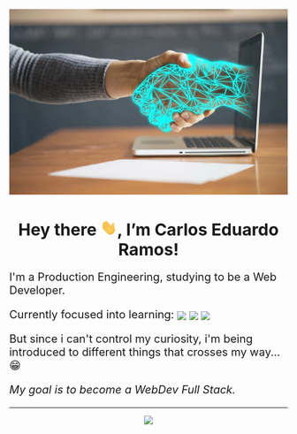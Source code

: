 <style>
	p{
		font-size: 20px;
	}
</style>


<img src="./assets/img/header.jpg" style="max-height: 450px; width: 100%;">

<h1 style="font-size: 30px; text-align: center;">Hey there <img src="./assets/img/hi.gif" width="30px">, I’m Carlos Eduardo Ramos!</h1>

<p>I'm a Production Engineering, studying to be a Web Developer.</p>

<p>Currently focused into learning: 
<img style="vertical-align: middle;" src="https://img.shields.io/badge/HTML5-E34F26?style=for-the-badge&logo=html5&logoColor=white">
<img style="vertical-align: middle;" src="https://img.shields.io/badge/CSS3-1572B6?style=for-the-badge&logo=css3&logoColor=white">
<img style="vertical-align: middle;" src="https://img.shields.io/badge/JavaScript-323330?style=for-the-badge&logo=javascript&logoColor=F7DF1E"></p>



<p>But since i can't control my curiosity, i'm being introduced to different things that crosses my way... 😁</p>

<p><em>My goal is to become a WebDev Full Stack.</em></p>

<hr>
<div style="text-align: center;">
<img height="200rem" src="https://github-readme-stats.vercel.app/api/top-langs/?username=ramoscarloseduardo&layout=compact&langs_count=16&theme=dracula"/>
</div>